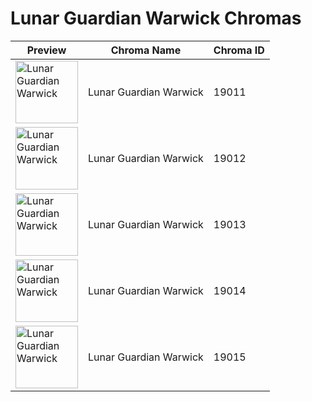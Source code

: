 # Lunar Guardian Warwick Chromas

| Preview | Chroma Name | Chroma ID |
|---|---|---|
| <img src='https://raw.communitydragon.org/latest/plugins/rcp-be-lol-game-data/global/default/v1/champion-chroma-images/19/19011.png' alt='Lunar Guardian Warwick' width='100'> | Lunar Guardian Warwick | 19011 |
| <img src='https://raw.communitydragon.org/latest/plugins/rcp-be-lol-game-data/global/default/v1/champion-chroma-images/19/19012.png' alt='Lunar Guardian Warwick' width='100'> | Lunar Guardian Warwick | 19012 |
| <img src='https://raw.communitydragon.org/latest/plugins/rcp-be-lol-game-data/global/default/v1/champion-chroma-images/19/19013.png' alt='Lunar Guardian Warwick' width='100'> | Lunar Guardian Warwick | 19013 |
| <img src='https://raw.communitydragon.org/latest/plugins/rcp-be-lol-game-data/global/default/v1/champion-chroma-images/19/19014.png' alt='Lunar Guardian Warwick' width='100'> | Lunar Guardian Warwick | 19014 |
| <img src='https://raw.communitydragon.org/latest/plugins/rcp-be-lol-game-data/global/default/v1/champion-chroma-images/19/19015.png' alt='Lunar Guardian Warwick' width='100'> | Lunar Guardian Warwick | 19015 |
